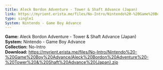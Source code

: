 ```yaml
---
title: Aleck Bordon Adventure - Tower & Shaft Advance (Japan)
link: https://myrient.erista.me/files/No-Intro/Nintendo%20-%20Game%20Boy%20Advance/Aleck%20Bordon%20Adventure%20-%20Tower%20&%20Shaft%20Advance%20(Japan).zip
type: single1
System: Nintendo - Game Boy Advance
---
```

<b>Game:</b> Aleck Bordon Adventure - Tower & Shaft Advance (Japan)<br>
<b>System:</b> Nintendo - Game Boy Advance<br>
<b>Collection:</b> No-Intro<br>
<b>Download:</b> https://myrient.erista.me/files/No-Intro/Nintendo%20-%20Game%20Boy%20Advance/Aleck%20Bordon%20Adventure%20-%20Tower%20&%20Shaft%20Advance%20(Japan).zip
